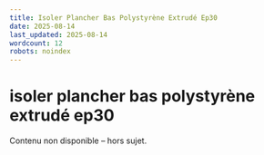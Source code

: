 ```yaml
---
title: Isoler Plancher Bas Polystyrène Extrudé Ep30
date: 2025-08-14
last_updated: 2025-08-14
wordcount: 12
robots: noindex
---
```


# isoler plancher bas polystyrène extrudé ep30

Contenu non disponible – hors sujet.